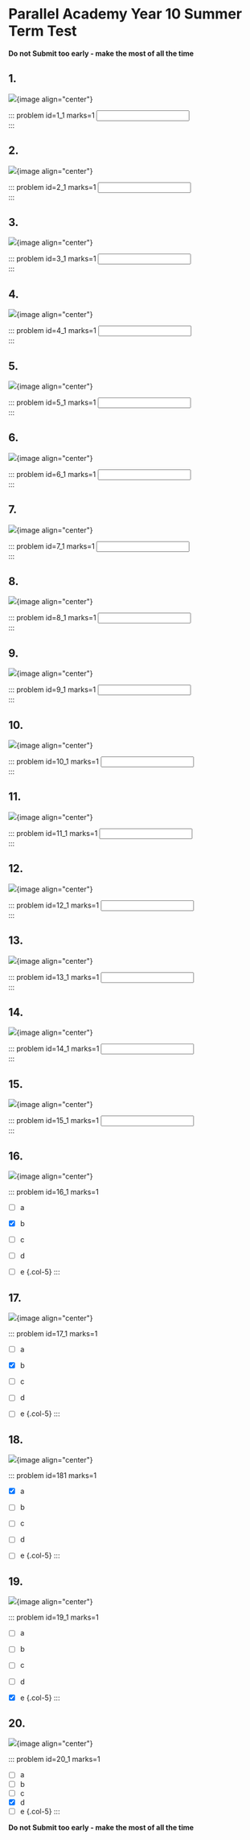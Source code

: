 # Parallel Academy Year 10 Summer Term Test

**Do not Submit too early - make the most of all the time**  


## 1.	
![](/resources/academy-10sum-test/q1.png){image align="center"}  

::: problem id=1_1 marks=1
<input type="number" solution="2"/>  
:::  


## 2.
![](/resources/academy-10sum-test/q2.png){image align="center"}  

::: problem id=2_1 marks=1
<input type="number" solution="10"/>  
:::  


## 3.
![](/resources/academy-10sum-test/q3.png){image align="center"}  

::: problem id=3_1 marks=1
<input type="number" solution="49"/>  
:::  


## 4.
![](/resources/academy-10sum-test/q4.png){image align="center"}  

::: problem id=4_1 marks=1
<input type="number" solution="202"/>  
:::  


## 5.
![](/resources/academy-10sum-test/q5.png){image align="center"}  

::: problem id=5_1 marks=1
<input type="number" solution="15"/>  
::: 


## 6.	
![](/resources/academy-10sum-test/q6.png){image align="center"}  

::: problem id=6_1 marks=1
<input type="number" solution="2"/>  
:::  


## 7.
![](/resources/academy-10sum-test/q7.png){image align="center"}  

::: problem id=7_1 marks=1
<input type="number" solution="8"/>  
:::  


## 8.
![](/resources/academy-10sum-test/q8.png){image align="center"}  

::: problem id=8_1 marks=1
<input type="number" solution="8"/>  
:::  


## 9.
![](/resources/academy-10sum-test/q9.png){image align="center"}  

::: problem id=9_1 marks=1
<input type="number" solution="7"/>  
:::  


## 10.
![](/resources/academy-10sum-test/q10.png){image align="center"}  

::: problem id=10_1 marks=1
<input type="number" solution="227"/>  
::: 


## 11.	
![](/resources/academy-10sum-test/q11.png){image align="center"}  

::: problem id=11_1 marks=1
<input type="number" solution="30"/>  
:::  


## 12.
![](/resources/academy-10sum-test/q12.png){image align="center"}  

::: problem id=12_1 marks=1
<input type="number" solution="12"/>  
:::  


## 13.
![](/resources/academy-10sum-test/q13.png){image align="center"}  

::: problem id=13_1 marks=1
<input type="number" solution="2519"/>  
:::  


## 14.
![](/resources/academy-10sum-test/q14.png){image align="center"}  

::: problem id=14_1 marks=1
<input type="number" solution="8"/>  
:::  


## 15.
![](/resources/academy-10sum-test/q15.png){image align="center"}  

::: problem id=15_1 marks=1
<input type="number" solution="4"/>  
::: 


## 16.	
![](/resources/academy-10sum-test/q16.png){image align="center"}  

::: problem id=16_1 marks=1

* [ ] a
* [x] b
* [ ] c
* [ ] d
* [ ] e
{.col-5}
:::  


## 17.
![](/resources/academy-10sum-test/q17.png){image align="center"}  

::: problem id=17_1 marks=1

* [ ] a
* [x] b
* [ ] c
* [ ] d
* [ ] e
{.col-5}
:::  


## 18.
![](/resources/academy-10sum-test/q18.png){image align="center"}  

::: problem id=181 marks=1

* [x] a
* [ ] b
* [ ] c 
* [ ] d 
* [ ] e 
{.col-5}
:::  


## 19.
![](/resources/academy-10sum-test/q19.png){image align="center"}  

::: problem id=19_1 marks=1

* [ ] a
* [ ] b
* [ ] c
* [ ] d
* [x] e
{.col-5}
:::  


## 20.
![](/resources/academy-10sum-test/q20.png){image align="center"}  

::: problem id=20_1 marks=1

* [ ] a 
* [ ] b
* [ ] c
* [x] d
* [ ] e
{.col-5}
::: 

**Do not Submit too early - make the most of all the time**  